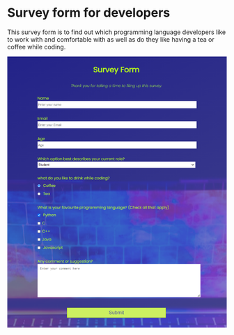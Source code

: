 # Survey form for developers 

This survey form is to find out which programming language developers like to work with and comfortable with as well as do they like having a tea or coffee while coding.

![image](https://github.com/brwncupke/webdesign/blob/main/DeveloperSurvey/surveyform.png)
